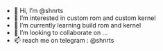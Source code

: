 - 👋 Hi, I’m @shnrts
- 👀 I’m interested in custom rom and custom kernel
- 🌱 I’m currently learning build rom and kernel
- 💞️ I’m looking to collaborate on ...
- 📫 reach me on telegram : @shnrts

<!---
SHinduadua/SHinduadua is a ✨ special ✨ repository because its `README.md` (this file) appears on your GitHub profile.
You can click the Preview link to take a look at your changes.
--->
